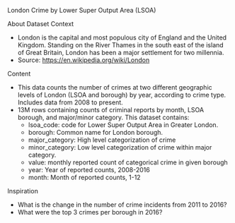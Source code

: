 London Crime by Lower Super Output Area (LSOA)

About Dataset
Context
- London is the capital and most populous city of England and the United Kingdom. Standing on the River Thames in the south east of the island of Great Britain, London has been a major settlement for two millennia. 
- Source: https://en.wikipedia.org/wiki/London

Content
- This data counts the number of crimes at two different geographic levels of London (LSOA and borough) by year, according to crime type. Includes data from 2008 to present. 
- 13M rows containing counts of criminal reports by month, LSOA borough, and major/minor category. This dataset contains:
    - lsoa_code: code for Lower Super Output Area in Greater London.
    - borough: Common name for London borough.
    - major_category: High level categorization of crime
    - minor_category: Low level categorization of crime within major category.
    - value: monthly reported count of categorical crime in given borough
    - year: Year of reported counts, 2008-2016
    - month: Month of reported counts, 1-12

Inspiration
- What is the change in the number of crime incidents from 2011 to 2016?
- What were the top 3 crimes per borough in 2016?

